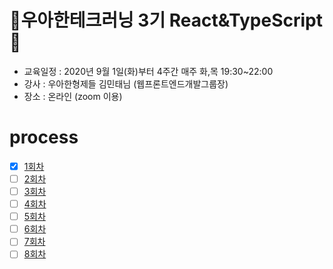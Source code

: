 # 💖우아한테크러닝 3기 React&TypeScript💖

- 교육일정 : 2020년 9월 1일(화)부터 4주간 매주 화,목 19:30~22:00
- 강사 : 우아한형제들 김민태님 (웹프론트엔드개발그룹장)
- 장소 : 온라인 (zoom 이용)

# process

- [x] [1회차](https://github.com/rktguswjd/woowahan-tech-learning-react-typescript/blob/master/first.md)
- [ ] [2회차]()
- [ ] [3회차]()
- [ ] [4회차]()
- [ ] [5회차]()
- [ ] [6회차]()
- [ ] [7회차]()
- [ ] [8회차]()

